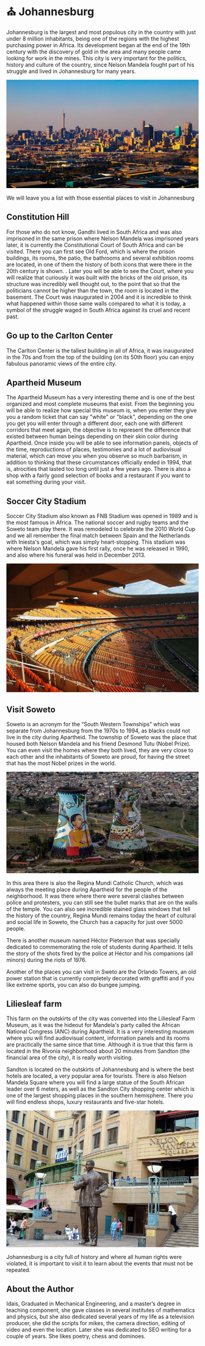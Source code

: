 # ⛪ Johannesburg

Johannesburg is the largest and most populous city in the country with just under 8 million inhabitants, being one of the regions with the highest purchasing power in Africa. Its development began at the end of the 19th century with the discovery of gold in the area and many people came looking for work in the mines. This city is very important for the politics, history and culture of the country, since Nelson Mandela fought part of his struggle and lived in Johannesburg for many years.

![Johannesburg](_static/images/johannesburg/johannesburg.jpg)

We will leave you a list with those essential places to visit in Johannesburg

## Constitution Hill

For those who do not know, Gandhi lived in South Africa and was also imprisoned in the same prison where Nelson Mandela was imprisoned years later, it is currently the Constitutional Court of South Africa and can be visited. There you can first see Old Ford, which is where the prison buildings, its rooms, the patio, the bathrooms and several exhibition rooms are located, in one of them the history of both icons that were there in the 20th century is shown. . Later you will be able to see the Court, where you will realize that curiously it was built with the bricks of the old prison, its structure was incredibly well thought out, to the point that so that the politicians cannot be higher than the town, the room is located in the basement.
The Court was inaugurated in 2004 and it is incredible to think what happened within those same walls compared to what it is today, a symbol of the struggle waged in South Africa against its cruel and recent past.

## Go up to the Carlton Center

The Carlton Center is the tallest building in all of Africa, it was inaugurated in the 70s and from the top of the building (on its 50th floor) you can enjoy fabulous panoramic views of the entire city.

## Apartheid Museum

The Apartheid Museum has a very interesting theme and is one of the best organized and most complete museums that exist. From the beginning you will be able to realize how special this museum is, when you enter they give you a random ticket that can say "white" or "black", depending on the one you get you will enter through a different door, each one with different corridors that meet again, the objective is to represent the difference that existed between human beings depending on their skin color during Apartheid.
Once inside you will be able to see information panels, objects of the time, reproductions of places, testimonies and a lot of audiovisual material, which can move you when you observe so much barbarism, in addition to thinking that these circumstances officially ended in 1994, that is, atrocities that lasted too long until just a few years ago.
There is also a shop with a fairly good selection of books and a restaurant if you want to eat something during your visit.

## Soccer City Stadium

Soccer City Stadium also known as FNB Stadium was opened in 1989 and is the most famous in Africa. The national soccer and rugby teams and the Soweto team play there. It was remodeled to celebrate the 2010 World Cup and we all remember the final match between Spain and the Netherlands with Iniesta's goal, which was simply heart-stopping. This stadium was where Nelson Mandela gave his first rally, once he was released in 1990, and also where his funeral was held in December 2013.

![Soccer City Stadium](_static/images/johannesburg/soccer-city-stadium.jpg)

## Visit Soweto

Soweto is an acronym for the “South Western Townships” which was separate from Johannesburg from the 1970s to 1994, as blacks could not live in the city during Apartheid. The township of Soweto was the place that housed both Nelson Mandela and his friend Desmond Tutu (Nobel Prize). You can even visit the homes where they both lived, they are very close to each other and the inhabitants of Soweto are proud, for having the street that has the most Nobel prizes in the world.

![Soweto](_static/images/johannesburg/soweto.jpg)

In this area there is also the Regina Mundi Catholic Church, which was always the meeting place during Apartheid for the people of the neighborhood. It was there where there were several clashes between police and protesters, you can still see the bullet marks that are on the walls of the temple. You can also see incredible stained glass windows that tell the history of the country, Regina Mundi remains today the heart of cultural and social life in Soweto, the Church has a capacity for just over 5000 people.

There is another museum named Héctor Pieterson that was specially dedicated to commemorating the role of students during Apartheid. It tells the story of the shots fired by the police at Héctor and his companions (all minors) during the riots of 1976.

Another of the places you can visit in Sweto are the Orlando Towers, an old power station that is currently completely decorated with graffiti and if you like extreme sports, you can also do bungee jumping.

## Liliesleaf farm

This farm on the outskirts of the city was converted into the Liliesleaf Farm Museum, as it was the hideout for Mandela's party called the African National Congress (ANC) during Apartheid. It is a very interesting museum where you will find audiovisual content, information panels and its rooms are practically the same since that time. Although it is true that this farm is located in the Rivonia neighborhood about 20 minutes from Sandton (the financial area of the city), it is really worth visiting.

Sandton is located on the outskirts of Johannesburg and is where the best hotels are located, a very popular area for tourists. There is also Nelson Mandela Square where you will find a large statue of the South African leader over 6 meters, as well as the Sandton City shopping center which is one of the largest shopping places in the southern hemisphere. There you will find endless shops, luxury restaurants and five-star hotels.

![Sandton](_static/images/johannesburg/sandton.jpg)

Johannesburg is a city full of history and where all human rights were violated, it is important to visit it to learn about the events that must not be repeated.

## About the Author

Idais, Graduated in Mechanical Engineering, and a master’s degree in teaching component, she gave classes in several institutes of mathematics and physics, but she also dedicated several years of my life as a television producer, she did the scripts for mikes, the camera direction, editing of video and even the location. Later she was dedicated to SEO writing for a couple of years. She likes poetry, chess and dominoes.
